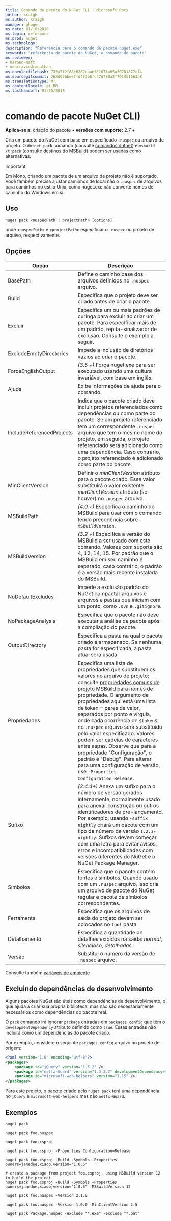 ```yaml
---
title: Comando de pacote do NuGet CLI | Microsoft Docs
author: kraigb
ms.author: kraigb
manager: ghogen
ms.date: 01/18/2018
ms.topic: reference
ms.prod: nuget
ms.technology: 
description: "Referência para o comando de pacote nuget.exe"
keywords: "referência de pacote do NuGet, o comando de pacote"
ms.reviewer:
- karann-msft
- unniravindranathan
ms.openlocfilehash: 732a712f88c6267caae361673a05af0781877cf4
ms.sourcegitcommit: 262d026beeffd4f3b6fc47d780a2f701451663a8
ms.translationtype: MT
ms.contentlocale: pt-BR
ms.lasthandoff: 01/25/2018
---
```

# <a name="pack-command-nuget-cli"></a>comando de pacote NuGet CLI)

**Aplica-se a:** criação do pacote &bullet; **versões com suporte:** 2.7 +

Cria um pacote do NuGet com base em especificado `.nuspec` ou arquivo de projeto. O `dotnet pack` comando (consulte [comandos dotnet](dotnet-Commands.md)) e `msbuild /t:pack` (consulte [destinos do MSBuild](../schema/msbuild-targets.md)) podem ser usadas como alternativas.

> [!Important]
> Em Mono, criando um pacote de um arquivo de projeto não é suportado. Você também precisa ajustar caminhos de local não o `.nuspec` de arquivos para caminhos no estilo Unix, como nuget.exe não converte nomes de caminho do Windows em si.

## <a name="usage"></a>Uso

```cli
nuget pack <nuspecPath | projectPath> [options]
```

onde `<nuspecPath>` e `<projectPath>` especificar o `.nuspec` ou projeto de arquivo, respectivamente.

## <a name="options"></a>Opções

| Opção | Descrição |
| --- | --- |
| BasePath | Define o caminho base dos arquivos definidos no `.nuspec` arquivo. |
| Build | Especifica que o projeto deve ser criado antes de criar o pacote. |
| Excluir | Especifica um ou mais padrões de curinga para excluir ao criar um pacote. Para especificar mais de um padrão, repita-sinalizador de exclusão. Consulte o exemplo a seguir. |
| ExcludeEmptyDirectories | Impede a inclusão de diretórios vazios ao criar o pacote. |
| ForceEnglishOutput | *(3.5 +)*  Força nuget.exe para ser executado usando uma cultura invariável, com base em inglês. |
| Ajuda | Exibe informações de ajuda para o comando. |
| IncludeReferencedProjects | Indica que o pacote criado deve incluir projetos referenciados como dependências ou como parte do pacote. Se um projeto referenciado tem um correspondente `.nuspec` arquivo que tem o mesmo nome do projeto, em seguida, o projeto referenciado será adicionado como uma dependência. Caso contrário, o projeto referenciado é adicionado como parte do pacote. |
| MinClientVersion | Definir o *minClientVersion* atributo para o pacote criado. Esse valor substituirá o valor existente *minClientVersion* atributo (se houver) no `.nuspec` arquivo. |
| MSBuildPath | *(4.0 +)*  Especifica o caminho do MSBuild para usar com o comando tendo precedência sobre `-MSBuildVersion`. |
| MSBuildVersion | *(3.2 +)*  Especifica a versão do MSBuild a ser usado com este comando. Valores com suporte são 4, 12, 14, 15. Por padrão que o MSBuild em seu caminho é separado, caso contrário, o padrão é a versão mais recente instalada do MSBuild. |
| NoDefaultExcludes | Impede a exclusão padrão do NuGet compactar arquivos e arquivos e pastas que iniciam com um ponto, como `.svn` e `.gitignore`. |
| NoPackageAnalysis | Especifica que o pacote não deve executar a análise de pacote após a compilação do pacote. |
| OutputDirectory | Especifica a pasta na qual o pacote criado é armazenado. Se nenhuma pasta for especificada, a pasta atual será usada. |
| Propriedades | Especifica uma lista de propriedades que substituem os valores no arquivo de projeto; consulte [propriedades comuns de projeto MSBuild](/visualstudio/msbuild/common-msbuild-project-properties) para nomes de propriedade. O argumento de propriedades aqui está uma lista de token = pares de valor, separados por ponto e vírgula, onde cada ocorrência de `$token$` no `.nuspec` arquivo será substituído pelo valor especificado. Valores podem ser cadeias de caracteres entre aspas. Observe que para a propriedade "Configuração", o padrão é "Debug". Para alterar para uma configuração de versão, use `-Properties Configuration=Release`. |
| Sufixo | *(3.4.4+)*  Anexa um sufixo para o número de versão gerados internamente, normalmente usado para anexar construção ou outros identificadores de pré-lançamento. Por exemplo, usando `-suffix nightly` criará um pacote com um tipo de número de versão `1.2.3-nightly`. Sufixos devem começar com uma letra para evitar avisos, erros e incompatibilidades com versões diferentes do NuGet e o NuGet Package Manager. |
| Símbolos | Especifica que o pacote contém fontes e símbolos. Quando usado com um `.nuspec` arquivo, isso cria um arquivo de pacote do NuGet regular e pacote de símbolos correspondentes. |
| Ferramenta | Especifica que os arquivos de saída do projeto devem ser colocados no `tool` pasta. |
| Detalhamento | Especifica a quantidade de detalhes exibidos na saída: *normal*, *silencioso*, *detalhadas*. |
| Versão | Substitui o número da versão de `.nuspec` arquivo. |

Consulte também [variáveis de ambiente](cli-ref-environment-variables.md)

## <a name="excluding-development-dependencies"></a>Excluindo dependências de desenvolvimento

Alguns pacotes NuGet são úteis como dependências de desenvolvimento, o que ajuda a criar sua própria biblioteca, mas não são necessariamente necessários como dependências do pacote real.

O `pack` comando irá ignorar `package` entradas em `packages.config` que têm o `developmentDependency` atributo definido como `true`. Essas entradas não incluirá como um dependências do pacote criado.

Por exemplo, considere o seguinte `packages.config` arquivo no projeto de origem:

```xml
<?xml version="1.0" encoding="utf-8"?>
<packages>
    <package id="jQuery" version="1.5.2" />
    <package id="netfx-Guard" version="1.3.3.2" developmentDependency="true" />
    <package id="microsoft-web-helpers" version="1.15" />
</packages>
```

Para este projeto, o pacote criado pelo `nuget pack` terá uma dependência no `jQuery` e `microsoft-web-helpers` mas não `netfx-Guard`.

## <a name="examples"></a>Exemplos

```cli
nuget pack

nuget pack foo.nuspec

nuget pack foo.csproj

nuget pack foo.csproj -Properties Configuration=Release

nuget pack foo.csproj -Build -Symbols -Properties owners=janedoe,xiaop;version="1.0.5"

# create a package from project foo.csproj, using MSBuild version 12 to build the project
nuget pack foo.csproj -Build -Symbols -Properties owners=janedoe,xiaop;version="1.0.5" -MSBuildVersion 12

nuget pack foo.nuspec -Version 2.1.0

nuget pack foo.nuspec -Version 1.0.0 -MinClientVersion 2.5

nuget pack Package.nuspec -exclude "*.exe" -exclude "*.bat"
```
